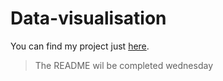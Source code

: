 # Data-visualisation

You can find my project just [here](https://simonaertsbecode.github.io/Data-visualisation/).

> The README wil be completed wednesday

